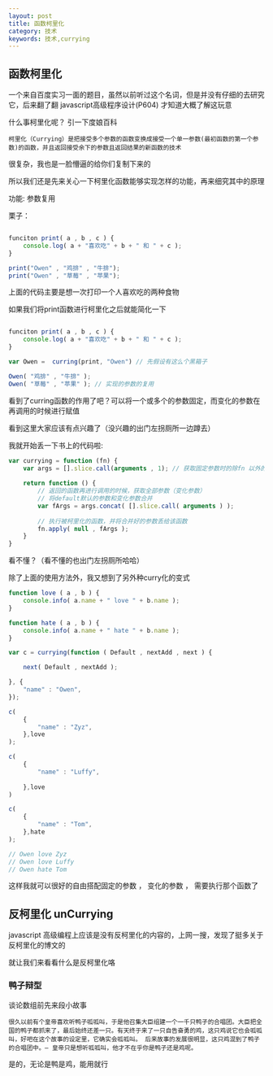```yaml
---
layout: post
title: 函数柯里化
category: 技术
keywords: 技术,currying
---
```


## 函数柯里化

一个来自百度实习一面的题目，虽然以前听过这个名词，但是并没有仔细的去研究它，后来翻了翻 javascript高级程序设计(P604) 才知道大概了解这玩意

什么事柯里化呢？ 引一下度娘百科

`柯里化（Currying）是把接受多个参数的函数变换成接受一个单一参数(最初函数的第一个参数)的函数，并且返回接受余下的参数且返回结果的新函数的技术`

很复杂，我也是一脸懵逼的给你们复制下来的

所以我们还是先来关心一下柯里化函数能够实现怎样的功能，再来细究其中的原理

功能: 参数复用

栗子：

```Javascript

funciton print( a , b , c ) {
	console.log( a + "喜欢吃" + b + " 和 " + c );
}

print("Owen" , "鸡排" , "牛排");
print("Owen" , "草莓" , "苹果");

```

上面的代码主要是想一次打印一个人喜欢吃的两种食物

如果我们将print函数进行柯里化之后就能简化一下

```Javascript

funciton print( a , b , c ) {
	console.log( a + "喜欢吃" + b + " 和 " + c );
}

var Owen =  curring(print, "Owen") // 先假设有这么个黑箱子

Owen( "鸡排" , "牛排" );
Owen( "草莓" , "苹果" ); // 实现的参数的复用
```

看到了curring函数的作用了吧？可以将一个或多个的参数固定，而变化的参数在再调用的时候进行赋值

看到这里大家应该有点兴趣了（没兴趣的出门左拐厕所一边蹲去）

我就开始丢一下书上的代码啦:

```Javascript
var currying = function (fn) {
	var args = [].slice.call(arguments , 1); // 获取固定参数时的除fn 以外的所有参数（我们可以认为是默认参数，参数的类型可以是函数，对象，数字，字符 Json等等）
	
	return function () {
		// 返回的函数再进行调用的时候，获取全部参数（变化参数）
		// 将default默认的参数和变化参数合并
		var fArgs = args.concat( [].slice.call( arguments ) );
	
		// 执行被柯里化的函数，并将合并好的参数丢给该函数
		fn.apply( null , fArgs );
	}
}

```

看不懂？（看不懂的也出门左拐厕所哈哈）

除了上面的使用方法外，我又想到了另外种curry化的变式

```Javascript
function love ( a , b ) {
	console.info( a.name + " love " + b.name );
}

function hate ( a , b ) {
	console.info( a.name + " hate " + b.name );
} 

var c = currying(function ( Default , nextAdd , next ) {

	next( Default , nextAdd );

}, {
	"name" : "Owen",
});

c(
	{
		"name" : "Zyz",
	},love
); 

c(
	{
		"name" : "Luffy",
		
	},love
)

c(
	{
		"name" : "Tom",
	},hate
);

// Owen love Zyz
// Owen love Luffy
// Owen hate Tom
```

这样我就可以很好的自由搭配固定的参数 ， 变化的参数 ， 需要执行那个函数了

## 反柯里化 unCurrying

javascript 高级编程上应该是没有反柯里化的内容的，上网一搜，发现了挺多关于反柯里化的博文的

就让我们来看看什么是反柯里化咯

### 鸭子辩型

谈论数组前先来段小故事

`
很久以前有个皇帝喜欢听鸭子呱呱叫，于是他召集大臣组建一个一千只鸭子的合唱团。大臣把全国的鸭子都抓来了，最后始终还差一只。有天终于来了一只自告奋勇的鸡，这只鸡说它也会呱呱叫，好吧在这个故事的设定里，它确实会呱呱叫。 后来故事的发展很明显，这只鸡混到了鸭子的合唱团中。— 皇帝只是想听呱呱叫，他才不在乎你是鸭子还是鸡呢。
`

是的，无论是鸭是鸡，能用就行